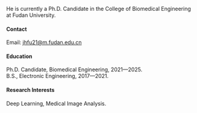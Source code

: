 

<!-- [![senli1073](https://img.shields.io/badge/senli1073-github-blue?logo=github)](https://github.com/senli1073) -->

He is currently a Ph.D. Candidate in the College of Biomedical Engineering at Fudan University.

#### Contact

Email: jhfu21@m.fudan.edu.cn

#### Education
Ph.D. Candidate, Biomedical Engineering, 2021—2025.\
B.S., Electronic Engineering, 2017—2021.

#### Research Interests
Deep Learning, Medical Image Analysis.

